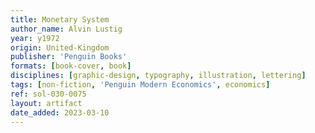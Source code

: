 ```yaml
---
title: Monetary System
author_name: Alvin Lustig
year: y1972
origin: United-Kingdom
publisher: 'Penguin Books'
formats: [book-cover, book]
disciplines: [graphic-design, typography, illustration, lettering]
tags: [non-fiction, 'Penguin Modern Economics', economics]
ref: sol-030-0075
layout: artifact
date_added: 2023-03-10
---
```

